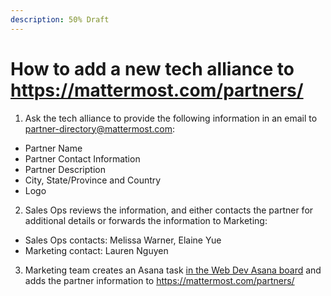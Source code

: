 ```yaml
---
description: 50% Draft
---
```


# How to add a new tech alliance to https://mattermost.com/partners/

1. Ask the tech alliance to provide the following information in an email to partner-directory@mattermost.com:

 - Partner Name
 - Partner Contact Information
 - Partner Description
 - City, State/Province and Country
 - Logo 

2. Sales Ops reviews the information, and either contacts the partner for additional details or forwards the information to Marketing: 

 - Sales Ops contacts: Melissa Warner, Elaine Yue
 - Marketing contact: Lauren Nguyen

3. Marketing team creates an Asana task [in the Web Dev Asana board](https://app.asana.com/0/1118355038043647/board) and adds the partner information to https://mattermost.com/partners/ 
